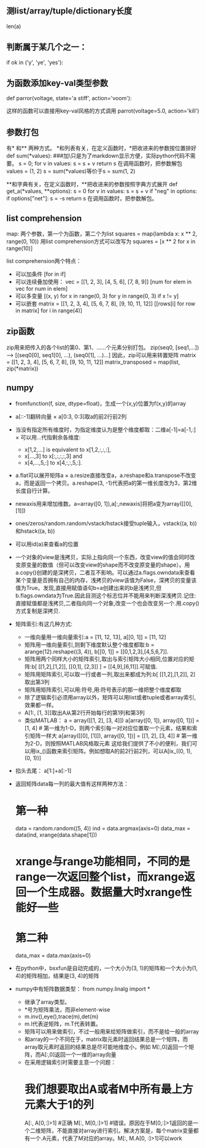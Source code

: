 ## 测list/array/tuple/dictionary长度
len(a)

## 判断属于某几个之一：
if ok in ('y', 'ye', 'yes'):

## 为函数添加key-val类型参数
def parror(voltage, state='a stiff', action='voom'):

这样的函数可以直接用key-val风格的方式调用
parrot(voltage=5.0, action='kill')

## 参数打包
有* 和** 两种方式。
*和列表有关，在定义函数时，*把收进来的参数按位置排好
def sum(\*values): ###加\只是为了markdown显示方便，实际python代码不需要。
  s = 0;
  for v in values:
    s = s + v
  return s
在调用函数时，把参数解包
values = (1, 2)
s = sum(\*values)等价于s = sum(1, 2)

**和字典有关，在定义函数时，**把收进来的参数按照字典方式展开
def get_a(\*values, \*\*options):
  s = 0
  for v in values:
    s = s + v
  if "neg" in options:
    if options["net"]:
      s = -s
  return s
在调用函数时，把参数解包。

## list comprehension
map: 两个参数，第一个为函数，第二个为list
squares = map(lambda x: x ** 2, range(0, 10))
用list comprehension方式可以改写为
squares = [x ** 2 for x in range(10)]

list comprehension两个特点：
* 可以加条件
    [for in if]
* 可以连续叠加使用：
    vec = [[1, 2, 3], [4, 5, 6], [7, 8, 9]]
    [num for elem in vec for num in elem]
* 可以多变量
    [(x, y) for x in range(0, 3) for y in range(0, 3) if x != y] 
* 可以嵌套
    matrix = [[1, 2, 3, 4], [5, 6, 7, 8], [9, 10, 11, 12]]
    [[rows[i] for row in matrix] for i in range(4)]


## zip函数
zip用来把传入的各个list的第0、第1、……个元素分别打包。
zip(seq0, [seq1,...]) --> [(seq0[0], seq1[0], ...), (seq0[1], ...)...]
因此，zip可以用来转置矩阵
matrix = [[1, 2, 3, 4], [5, 6, 7, 8], [9, 10, 11, 12]]
matrix_transposed = map(list, zip(\*matrix))


## numpy
* fromfunction(f, size, dtype=float)，生成一个(x,y)位置为f(x,y)的array
* a[::-1]翻转向量
× a[0:3, 0:3]取a的前2行前2列
* 当没有指定所有维度时，为指定维度认为是整个维度都取：二维a[-1]=a[-1,:]
× 可以用...代指剩余各维度:
  * x[1,2,...] is equivalent to x[1,2,:,:,:],
  * x[...,3] to x[:,:,:,:,3] and
  * x[4,...,5,:] to x[4,:,:,5,:].
* a.flat可以展开矩阵a
× a.resize直接改变a，a.reshape和a.transpose不改变a，而是返回一个拷贝。a.reshape(3, -1)代表把a的第一维长度改为3，第2维长度自行计算。
* newaxis用来增加维数。a=array([0, 1]),a[:,newaxis]将把a变为array([[0], [1]])
* ones/zeros/random.random/vstack/hstack接受tuple输入，vstack((a, b))和hstack((a, b))
* 可以用id(a)来查看a的位置
* 一个对象的view是浅拷贝，实际上指向同一个东西，改变view的值会同时改变原变量的数值（但可以改变view的shape而不改变原变量的shape）。用a.copy()创建的是深拷贝，二者互不影响。可以通过a.flags.owndata来查看某个变量是否拥有自己的内存，浅拷贝的view该值为False，深拷贝的变量该值为True。发现,直接用赋值语句b=a创建出来的b是浅拷贝,但b.flags.owndata为True.因此目测这个标志位并不能用来判断深浅拷贝.记住:直接赋值都是浅拷贝,二者指向同一个对象,改变一个也会改变另一个.用.copy()方式复制是深拷贝.

* 矩阵索引:有这几种方式:
  * 一维向量用一维向量索引:a = [11, 12, 13], a[[0, 1]] = [11, 12]
  * 矩阵用一维向量索引,则剩下维度默认整个维度都取:b = arange(12).reshape((3, 4)), b[[0, 1]] = [[0,1,2,3],[4,5,6,7]].
  * 矩阵用两个同样大小的矩阵索引,取出与索引矩阵大小相同,位置对应的矩阵:b[ [[1,2],[1,2]], [[0,1], [2,3]] ] = [[4,9],[6,11]].可赋值.
  * 矩阵用矩阵索引,可以取一行或者一列,取出来都成为列:b[ [[1,2],[1,2]], 2]取出第3列
  * 矩阵用矩阵索引,可以用:符号,用:符号表示的那一维把整个维度都取
  * 除了逻辑索引必须用array以外，矩阵可以用list或者tuple或者array索引,效果都一样。
  * A[1:, [1, 3]]取出A从第2行开始每行的第1列和第3列
  * 类似MATLAB：
    a = array([[1, 2], [3, 4]])
    a[array([0, 1]), array([0, 1])] = [1, 4] # 第一维为1-D，则两个索引每一对对应位置取一个元素，结果和索引矩阵一样大
    a[array([[0], [1]]), array([0, 1])] = [[1, 2], [3, 4]] # 第一维为2-D，则按照MATLAB风格取元素
    这给我们提供了不小的便利，我们可以用ix_()函数来索引矩阵。例如想取A的前2行前2列，可以A[ix_((0, 1), (0, 1))]

* 掐头去尾： a[1:]+a[:-1]


* 返回矩阵data每一列的最大值有这样两种方法：
  # 第一种
  data = random.random((5, 4))
  ind = data.argmax(axis=0)
  data_max = data(ind, xrange(data.shape[1]))
  # xrange与range功能相同，不同的是range一次返回整个list，而xrange返回一个生成器。数据量大时xrange性能好一些
  # 第二种
  data_max = data.max(axis=0)

* 在python中，bsxfun是自动完成的，一个大小为(3, 1)的矩阵和一个大小为(1, 4)的矩阵相加，结果是(3, 4)的矩阵
* numpy中有矩阵数据类型： from numpy.linalg import *
  * 继承了array类型。
  * *号为矩阵乘法，而非element-wise
  * m.inv(),eye(),trace(m),det(m)
  * m.I代表逆矩阵，m.T代表转置。
  * 矩阵可以用来做索引，不过一般用来给矩阵做索引，而不是给一般的array
  * 和array的一个不同在于，matrix取元素时返回结果总是一个矩阵，而array取元素时返回的结果总是尽可能地维度小，例如
    M[:,0]返回一个矩阵，而A[:,0]返回一个一维的array向量
  * 在采用逻辑索引时需要主意一个问题：
    # 我们想要取出A或者M中所有最上方元素大于1的列
    A[:, A[0,:]>1] #正确
    M[:, M[0,:]>1] #错误。原因在于M[0,:]>1返回的是一个二维矩阵，不能直接对array进行索引。解决方案是，每个matrix变量都有一个.A元素，代表了M对应的array。M[:, M.A[0, :]>1]可以work

